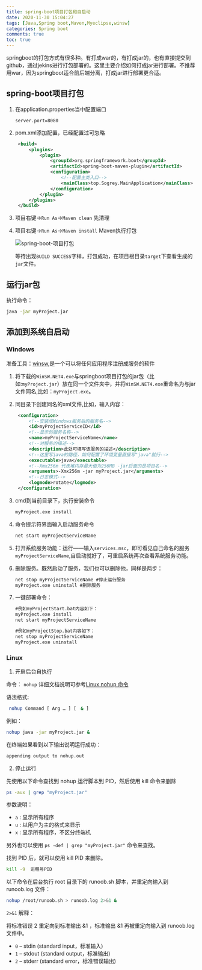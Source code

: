 ```yaml
---
title: spring-boot项目打包和自启动
date: 2020-11-30 15:04:27
tags: [Java,Spring boot,Maven,Myeclipse,winsw]
categories: Spring boot
comments: true
toc: true
---
```


springboot的打包方式有很多种。有打成war的，有打成jar的，也有直接提交到github，通过jekins进行打包部署的。这里主要介绍如何打成jar进行部署。不推荐用war，因为springboot适合前后端分离，打成jar进行部署更合适。

<!--more-->

## spring-boot项目打包

1. 在application.properties当中配置端口

   ```
   server.port=8080
   ```

2. pom.xml添加配置，已经配置过可忽略

   ``` xml
    <build>
        <plugins>
            <plugin>
                <groupId>org.springframework.boot</groupId>
                <artifactId>spring-boot-maven-plugin</artifactId>
                <configuration>
                    <!--配置主类入口-->
                    <mainClass>top.Sogrey.MainApplication</mainClass>
                </configuration>
            </plugin>
        </plugins>
    </build>
   ```

3. 项目右键->`Run As`->`Maven clean` 先清理

4. 项目右键->`Run As`->`Maven install` Maven执行打包

   ![spring-boot-项目打包](https://gitee.com/Sogrey/gitee-cdn/raw/master/imgs/spring-boot-项目打包.png)

   等待出现`BUILD SUCCESS`字样，打包成功，在项目根目录`target`下查看生成的`jar`文件。

## 运行jar包

执行命令：

``` bash
java -jar myProject.jar
```

## 添加到系统自启动

### Windows

准备工具：[winsw](https://github.com/winsw/winsw/releases),是一个可以将任何应用程序注册成服务的软件

1. 将下载的`WinSW.NET4.exe`与springboot项目打包的jar包（比如:`myProject.jar`）放在同一个文件夹中，并将`WinSW.NET4.exe`重命名为与jar文件同名,比如：`myProject.exe`。
2. 同目录下创建同名的xml文件,比如，输入内容：

   ``` xml
    <configuration>
        <!--安装成Windows服务后的服务名-->
        <id>myProjectServiceID</id>
        <!--显示的服务名称-->
        <name>myProjectServiceName</name>
        <!--对服务的描述-->
        <description>此处可填写该服务的描述</description>
        <!--这里写java的路径，如何配置了环境变量直接写"java"就行-->
        <executable>java</executable>
        <!--Xmx256m 代表堆内存最大值为256MB -jar后面的是项目名-->
        <arguments>-Xmx256m -jar myProject.jar</arguments>
        <!--日志模式-->
        <logmode>rotate</logmode>
    </configuration>
   ```

3. cmd到当前目录下，执行安装命令

   ``` cmd
   myProject.exe install
   ```

4. 命令提示符界面输入启动服务命令

   ``` cmd
   net start myProjectServiceName
   ```

5. 打开系统服务功能：运行——输入`services.msc`，即可看见自己命名的服务`myProjectServiceName`,自启动就好了，可重启系统再次查看系统服务功能。

6. 删除服务。既然启动了服务，我们也可以删除他，同样是两步：

   ``` cmd
   net stop myProjectServiceName #停止运行服务
   myProject.exe uninstall #删除服务
   ```

7. 一键部署命令：

   ``` cmd
   #例如myProjectStart.bat内容如下：
   myProject.exe install
   net start myProjectServiceName

   #例如myProjectStop.bat内容如下：
   net stop myProjectServiceName
   myProject.exe uninstall
   ```
### Linux

1. 开启后台自执行

命令： `nohup` 详细文档说明可参考[Linux nohup 命令](https://www.runoob.com/linux/linux-comm-nohup.html)

语法格式:

``` bash
 nohup Command [ Arg … ] [　& ]
```
例如：

``` bash
nohup java -jar myProject.jar &
```
在终端如果看到以下输出说明运行成功：
``` bash
appending output to nohup.out
```

2. 停止运行

先使用以下命令查找到 nohup 运行脚本到 PID，然后使用 kill 命令来删除

``` bash
ps -aux | grep "myProject.jar"
```
参数说明：

- `a` : 显示所有程序
- `u` : 以用户为主的格式来显示
- `x` : 显示所有程序，不区分终端机

另外也可以使用 `ps -def | grep "myProject.jar"` 命令来查找。

找到 PID 后，就可以使用 kill PID 来删除。
``` bash
kill -9  进程号PID
```

以下命令在后台执行 root 目录下的 runoob.sh 脚本，并重定向输入到 runoob.log 文件：
``` bash
nohup /root/runoob.sh > runoob.log 2>&1 &
```
`2>&1` 解释：

将标准错误 2 重定向到标准输出 &1 ，标准输出 &1 再被重定向输入到 runoob.log 文件中。

- `0` – stdin (standard input，标准输入)
- `1` – stdout (standard output，标准输出)
- `2` – stderr (standard error，标准错误输出)

